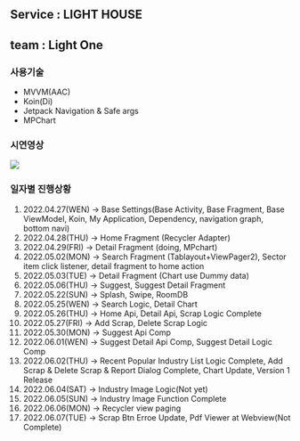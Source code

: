 ## Service : LIGHT HOUSE
## team : Light One

### 사용기술
- MVVM(AAC)
- Koin(Di)
- Jetpack Navigation & Safe args
- MPChart

### 시연영상
<img src="https://user-images.githubusercontent.com/84956038/172775825-bae7bdfc-83c7-41f9-81d2-d404d7423347.gif">

### 일자별 진행상황
1. 2022.04.27(WEN) -> Base Settings(Base Activity, Base Fragment, Base ViewModel, Koin, My Application, Dependency, navigation graph, bottom navi)
2. 2022.04.28(THU) -> Home Fragment (Recycler Adapter)
3. 2022.04.29(FRI) -> Detail Fragment (doing, MPchart)
4. 2022.05.02(MON) -> Search Fragment (Tablayout+ViewPager2), Sector item click listener, detail fragment to home action
5. 2022.05.03(TUE) -> Detail Fragment (Chart use Dummy data)
6. 2022.05.06(THU) -> Suggest, Suggest Detail Fragment
7. 2022.05.22(SUN) -> Splash, Swipe, RoomDB
8. 2022.05.25(WEN) -> Search Logic, Detail Chart
9. 2022.05.26(THU) -> Home Api, Detail Api, Scrap Logic Complete
10. 2022.05.27(FRI) -> Add Scrap, Delete Scrap Logic
11. 2022.05.30(MON) -> Suggest Api Comp
12. 2022.06.01(WEN) -> Suggest Detail Api Comp, Suggest Detail Logic Comp
13. 2022.06.02(THU) -> Recent Popular Industry List Logic Complete, Add Scrap & Delete Scrap & Report Dialog Complete, Chart Update, Version 1 Release
14. 2022.06.04(SAT) -> Industry Image Logic(Not yet)
15. 2022.06.05(SUN) -> Industry Image Function Complete
16. 2022.06.06(MON) -> Recycler view paging
17. 2022.06.07(TUE) -> Scrap Btn Erroe Update, Pdf Viewer at Webview(Not Complete)
